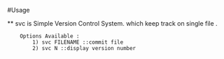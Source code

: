 #Usage

   ** svc is Simple Version Control System. which keep track on single file .
    
		Options Available :
			1) svc FILENAME ::commit file
			2) svc N ::display version number

